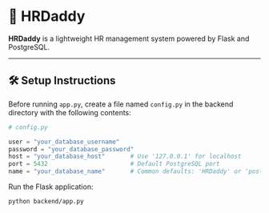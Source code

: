 # 💼 HRDaddy

**HRDaddy** is a lightweight HR management system powered by Flask and PostgreSQL.

---

## 🛠 Setup Instructions

Before running `app.py`, create a file named `config.py` in the backend directory with the following contents:

```python
# config.py

user = "your_database_username"
password = "your_database_password"
host = "your_database_host"       # Use '127.0.0.1' for localhost
port = 5432                       # Default PostgreSQL port
name = "your_database_name"       # Common defaults: 'HRDaddy' or 'postgres'
```

Run the Flask application:

```bash
python backend/app.py
```
